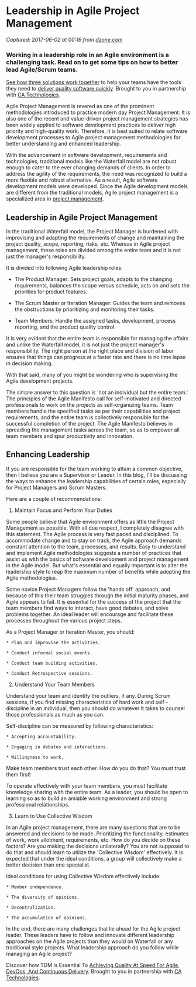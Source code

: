 # Leadership in Agile Project Management

_Captured: 2017-06-02 at 00:16 from [dzone.com](https://dzone.com/articles/leadership-in-agile-project-management?edition=304112&utm_source=Daily%20Digest&utm_medium=email&utm_campaign=dd%202017-06-01)_

### Working in a leadership role in an Agile environment is a challenging task. Read on to get some tips on how to better lead Agile/Scrum teams.

[See how three solutions work together](https://dzone.com/go?i=204124&u=https%3A%2F%2Fad.doubleclick.net%2Fddm%2Ftrackclk%2FN6040.130331DZONE%2FB11226848.150123399%3Bdc_trk_aid%3D321096583%3Bdc_trk_cid%3D81552442%3Bdc_lat%3D%3Bdc_rdid%3D%3Btag_for_child_directed_treatment%3D) to help your teams have the tools they need to [deliver quality software quickly](https://dzone.com/go?i=204124&u=https%3A%2F%2Fad.doubleclick.net%2Fddm%2Ftrackclk%2FN6040.130331DZONE%2FB11226848.150123399%3Bdc_trk_aid%3D321096583%3Bdc_trk_cid%3D81552442%3Bdc_lat%3D%3Bdc_rdid%3D%3Btag_for_child_directed_treatment%3D). Brought to you in partnership with [CA Technologies](https://dzone.com/go?i=204124&u=https%3A%2F%2Fad.doubleclick.net%2Fddm%2Ftrackclk%2FN6040.130331DZONE%2FB11226848.150123399%3Bdc_trk_aid%3D321096583%3Bdc_trk_cid%3D81552442%3Bdc_lat%3D%3Bdc_rdid%3D%3Btag_for_child_directed_treatment%3D).

Agile Project Management is revered as one of the prominent methodologies introduced to practice modern day Project Management. It is also one of the recent and value-driven project management strategies has been widely applied to software development practices to deliver high priority and high-quality work. Therefore, it is best suited to relate software development processes to Agile project management methodologies for better understanding and enhanced leadership.

With the advancement in software development, requirements and technologies, traditional models like the Waterfall model are not robust enough to cater to the ever changing demands of clients. In order to address the agility of the requirements, the need was recognized to build a more flexible and robust alternative. As a result, Agile software development models were developed. Since the Agile development models are different from the traditional models, Agile project management is a specialized area in [project management](http://projects.findnerd.com).

## Leadership in Agile Project Management

In the traditional Waterfall model, the Project Manager is burdened with improvising and adapting the requirements of change and maintaining the project quality, scope, reporting, risks, etc. Whereas in Agile project management, these roles are divided among the entire team and it is not just the manager's responsibility.

It is divided into following Agile leadership roles:

  * The Product Manager: Sets project goals, adapts to the changing requirements, balances the scope versus schedule, acts on and sets the priorities for product features.

  * The Scrum Master or Iteration Manager: Guides the team and removes the obstructions by prioritizing and monitoring their tasks.

  * Team Members: Handle the assigned tasks, development, process reporting, and the product quality control.

It is very evident that the entire team is responsible for managing the affairs and unlike the Waterfall model, it is not just the project manager's responsibility. The right person at the right place and division of labor ensures that things can progress at a faster rate and there is no time lapse in decision making.

With that said, many of you might be wondering who is supervising the Agile development projects.

The simple answer to this question is 'not an individual but the entire team.' The principles of the Agile Manifesto call for self-motivated and directed professionals to work on the projects as self-organizing teams. Team members handle the specified tasks as per their capabilities and project requirements, and the entire team is collectively responsible for the successful completion of the project. The Agile Manifesto believes in spreading the management tasks across the team, so as to empower all team members and spur productivity and innovation.

## Enhancing Leadership

If you are responsible for the team working to attain a common objective, then I believe you are a Supervisor or Leader. In this blog, I'll be discussing the ways to enhance the leadership capabilities of certain roles, especially for Project Managers and Scrum Masters.

Here are a couple of recommendations:

  1. Maintain Focus and Perform Your Duties

Some people believe that Agile environment offers as little the Project Management as possible. With all due respect, I completely disagree with this statement. The Agile process is very fast paced and disciplined. To accommodate change and to stay on track, the Agile approach demands constant attention to the team, processes, and results. Easy to understand and implement Agile methodologies suggests a number of practices that assist us with the basics of software development and project management in the Agile model. But what's essential and equally important is to alter the leadership style to reap the maximum number of benefits while adopting the Agile methodologies.

Some novice Project Managers follow the 'hands off' approach, and because of this their team struggles through the initial maturity phases, and Agile appears to fail. It is essential for the success of the project that the team members find ways to interact, have good debates, and solve problems together. An ideal leader will encourage and facilitate these processes throughout the various project steps.

As a Project Manager or Iteration Master, you should:

    * Plan and improvise the activities.

    * Conduct informal social events.

    * Conduct team building activities.

    * Conduct Retrospective sessions.

  2. Understand Your Team Members

Understand your team and identify the outliers, if any. During Scrum sessions, if you find missing characteristics of hard work and self -discipline in an individual, then you should do whatever it takes to counsel those professionals as much as you can.

Self-discipline can be measured by following characteristics:

    * Accepting accountability.

    * Engaging in debates and interactions.

    * Willingness to work.

Make team members trust each other. How do you do that? You must trust them first!

To operate effectively with your team members, you must facilitate knowledge sharing with the entire team. As a leader, you should be open to learning so as to build an amiable working environment and strong professional relationships.

  3. Learn to Use Collective Wisdom

In an Agile project management, there are many questions that are to be answered and decisions to be made. Prioritizing the functionality, estimates of work, work allotment, requirements, etc. How do you decide on these factors? Are you making the decisions unilaterally? You are not supposed to do that and should learn to utilize the 'Collective Wisdom' effectively. It is expected that under the ideal conditions, a group will collectively make a better decision than one specialist.

Ideal conditions for using Collective Wisdom effectively include:

    * Member independence.

    * The diversity of opinions.

    * Decentralization.

    * The accumulation of opinions.

In the end, there are many challenges that lie ahead for the Agile project leader. These leaders have to follow and innovate different leadership approaches on the Agile projects than they would on Waterfall or any traditional style projects. What leadership approach do you follow while managing an Agile project?

Discover how TDM Is Essential To [Achieving Quality At Speed For Agile, DevOps, And Continuous Delivery](https://dzone.com/go?i=204125&u=https%3A%2F%2Fad.doubleclick.net%2Fddm%2Ftrackclk%2FN6040.130331DZONE%2FB11226848.150413345%3Bdc_trk_aid%3D321095198%3Bdc_trk_cid%3D81552443%3Bdc_lat%3D%3Bdc_rdid%3D%3Btag_for_child_directed_treatment%3D). Brought to you in partnership with [CA Technologies](https://dzone.com/go?i=204125&u=https%3A%2F%2Fad.doubleclick.net%2Fddm%2Ftrackclk%2FN6040.130331DZONE%2FB11226848.150413345%3Bdc_trk_aid%3D321095198%3Bdc_trk_cid%3D81552443%3Bdc_lat%3D%3Bdc_rdid%3D%3Btag_for_child_directed_treatment%3D).
